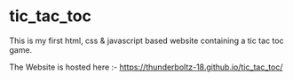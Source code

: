 # tic_tac_toc
This is my first html, css &amp; javascript based  website containing a tic tac toc game.

The Website is hosted here :- https://thunderboltz-18.github.io/tic_tac_toc/
